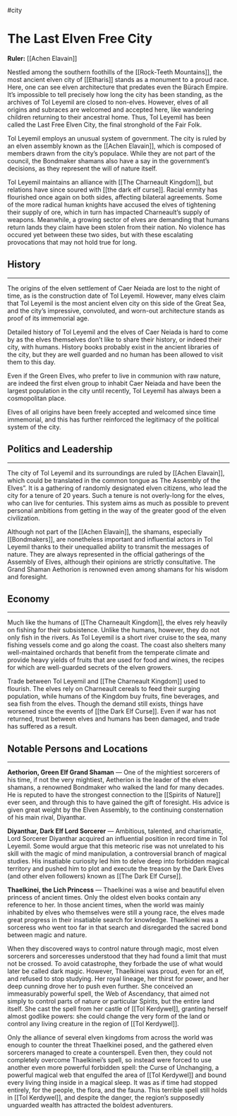 #city 
# The Last Elven Free City
**Ruler:** [[Achen Elavain]]

Nestled among the southern foothills of the [[Rock-Teeth Mountains]], the most ancient elven city of [[Etharis]] stands as a monument to a proud race. Here, one can see elven architecture that predates even the Bürach Empire. It’s impossible to tell precisely how long the city has been standing, as the archives of Tol Leyemil are closed to non-elves. However, elves of all origins and subraces are welcomed and accepted here, like wandering children returning to their ancestral home. Thus, Tol Leyemil has been called the Last Free Elven City, the final stronghold of the Fair Folk.

Tol Leyemil employs an unusual system of government. The city is ruled by an elven assembly known as the [[Achen Elavain]], which is composed of members drawn from the city’s populace. While they are not part of the council, the Bondmaker shamans also have a say in the government’s decisions, as they represent the will of nature itself.

Tol Leyemil maintains an alliance with [[The Charneault Kingdom]], but relations have since soured with [[the dark elf curse]]. Racial enmity has flourished once again on both sides, affecting bilateral agreements. Some of the more radical human knights have accused the elves of tightening their supply of ore, which in turn has impacted Charneault’s supply of weapons. Meanwhile, a growing sector of elves are demanding that humans return lands they claim have been stolen from their nation. No violence has occured yet between these two sides, but with these escalating provocations that may not hold true for long.

## History 
___
The origins of the elven settlement of Caer Neiada are lost to the night of time, as is the construction date of Tol Leyemil. However, many elves claim that Tol Leyemil is the most ancient elven city on this side of the Great Sea, and the city’s impressive, convoluted, and worn-out architecture stands as proof of its immemorial age.

Detailed history of Tol Leyemil and the elves of Caer Neiada is hard to come by as the elves themselves don’t like to share their history, or indeed their city, with humans. History books probably exist in the ancient libraries of the city, but they are well guarded and no human has been allowed to visit them to this day.

Even if the Green Elves, who prefer to live in communion with raw nature, are indeed the first elven group to inhabit Caer Neiada and have been the largest population in the city until recently, Tol Leyemil has always been a cosmopolitan place.

Elves of all origins have been freely accepted and welcomed since time immemorial, and this has further reinforced the legitimacy of the political system of the city.

## Politics and Leadership
___
The city of Tol Leyemil and its surroundings are ruled by [[Achen Elavain]], which could be translated in the common tongue as The Assembly of the Elves”. It is a gathering of randomly designated elven citizens, who lead the city for a tenure of 20 years. Such a tenure is not overly-long for the elves, who can live for centuries. This system aims as much as possible to prevent personal ambitions from getting in the way of the greater good of the elven civilization.

Although not part of the [[Achen Elavain]], the shamans, especially [[Bondmakers]], are nonetheless important and influential actors in Tol Leyemil thanks to their unequalled ability to transmit the messages of nature. They are always represented in the official gatherings of the Assembly of Elves, although their opinions are strictly consultative. The Grand Shaman Aethorion is renowned even among shamans for his wisdom and foresight.

## Economy
___
Much like the humans of [[The Charneault Kingdom]], the elves rely heavily on fishing for their subsistence. Unlike the humans, however, they do not only fish in the rivers. As Tol Leyemil is a short river cruise to the sea, many fishing vessels come and go along the coast. The coast also shelters many well-maintained orchards that benefit from the temperate climate and provide heavy yields of fruits that are used for food and wines, the recipes for which are well-guarded secrets of the elven growers.

Trade between Tol Leyemil and [[The Charneault Kingdom]] used to flourish. The elves rely on Charneault cereals to feed their surging population, while humans of the Kingdom buy fruits, fine beverages, and sea fish from the elves. Though the demand still exists, things have worsened since the events of [[the Dark Elf Curse]]. Even if war has not returned, trust between elves and humans has been damaged, and trade has suffered as a result.

## Notable Persons and Locations
___
**Aethorion, Green Elf Grand Shaman** —
One of the mightiest sorcerers of his time, if not the very mightiest, Aetherion is the leader of the elven shamans, a renowned Bondmaker who walked the land for many decades. He is reputed to have the strongest connection to the [[Spirits of Nature]] ever seen, and through this to have gained the gift of foresight. His advice is given great weight by the Elven Assembly, to the continuing consternation of his main rival, Diyanthar.

**Diyanthar, Dark Elf Lord Sorcerer** — Ambitious, talented, and charismatic, Lord
Sorcerer Diyanthar acquired an influential position in record time in Tol Leyemil. Some would argue that this meteoric rise was not unrelated to his skill with the magic of mind manipulation, a controversial branch of magical studies. His insatiable curiosity led him to delve deep into forbidden magical territory and pushed him to plot and execute the treason by the Dark Elves (and other elven followers) known as [[The Dark Elf Curse]].

**Thaelkinei, the Lich Princess** — Thaelkinei was a wise and beautiful elven princess of ancient times. Only the oldest elven books contain any reference to her. In those ancient times, when the world was mainly inhabited by elves who themselves were still a young race, the elves made great progress in their insatiable search for knowledge. Thaelkinei was a sorceress who went too far in that search and disregarded the sacred bond between magic and nature.

When they discovered ways to control nature through magic, most elven sorcerers and sorceresses understood that they had found a limit that must not be crossed. To avoid catastrophe, they forbade the use of what would later be called dark magic. However, Thaelkinei was proud, even for an elf, and refused to stop studying. Her royal lineage, her thirst for power, and her deep cunning drove her to push even further. She conceived an immeasurably powerful spell, the Web of Ascendancy, that aimed not simply to control parts of nature or particular Spirits, but the entire land itself. She cast the spell from her castle of [[Tol Kerdywel]], granting herself almost godlike powers: she could change the very form of the land or control any living creature in the region of [[Tol Kerdywel]].

Only the alliance of several elven kingdoms from across the world was enough to counter the threat Thaelkinei posed, and the gathered elven sorcerers managed to create a counterspell. Even then, they could not completely overcome Thaelkinei’s spell, so instead were forced to use another even more powerful forbidden spell: the Curse of Unchanging, a powerful magical web that engulfed the area of [[Tol Kerdywel]] and bound every living thing inside in a magical sleep. It was as if time had stopped entirely, for the people, the flora, and the fauna. This terrible spell still holds in [[Tol Kerdywel]], and despite the danger, the region’s supposedly unguarded wealth has attracted the boldest adventurers.